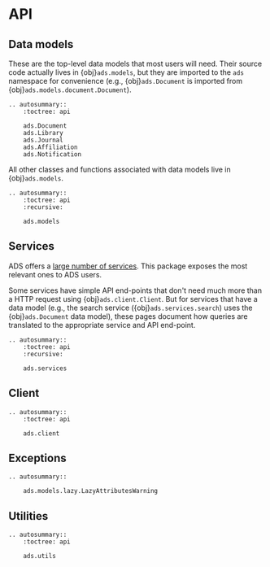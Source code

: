 # API

## Data models

These are the top-level data models that most users will need. Their source code actually lives in {obj}`ads.models`, but they are imported to the `ads` namespace for convenience (e.g., {obj}`ads.Document` is imported from {obj}`ads.models.document.Document`).

```{eval-rst}
.. autosummary::
    :toctree: api

    ads.Document
    ads.Library
    ads.Journal
    ads.Affiliation
    ads.Notification
```

All other classes and functions associated with data models live in {obj}`ads.models`.

```{eval-rst}
.. autosummary::
    :toctree: api
    :recursive:

    ads.models
```
   

## Services

ADS offers a [large number of services](https://ui.adsabs.harvard.edu/help/api/api-docs.html#overview). This package exposes the most relevant ones to ADS users. 

Some services have simple API end-points that don't need much more than a HTTP request using {obj}`ads.client.Client`. But for services that have a data model (e.g., the search service ({obj}`ads.services.search`) uses the {obj}`ads.Document` data model), these pages document how queries are translated to the appropriate service and API end-point.  

```{eval-rst}
.. autosummary::
    :toctree: api
    :recursive:

    ads.services
```

## Client

```{eval-rst}
.. autosummary::
    :toctree: api

    ads.client
```

## Exceptions

```{eval-rst}
.. autosummary::

    ads.models.lazy.LazyAttributesWarning
```

## Utilities

```{eval-rst}
.. autosummary::
    :toctree: api
    
    ads.utils
```
